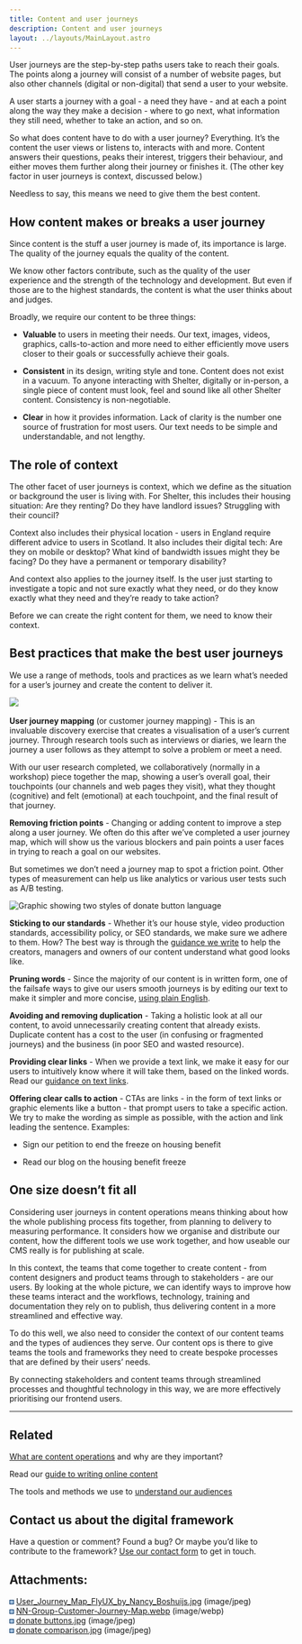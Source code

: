 ```yaml
---
title: Content and user journeys
description: Content and user journeys
layout: ../layouts/MainLayout.astro
---
```


User journeys are the step-by-step paths users take to reach their goals. The points along a journey will consist of a number of website pages, but also other channels (digital or non-digital) that send a user to your website.

A user starts a journey with a goal - a need they have - and at each a point along the way they make a decision - where to go next, what information they still need, whether to take an action, and so on.

So what does content have to do with a user journey? Everything. It’s the content the user views or listens to, interacts with and more. Content answers their questions, peaks their interest, triggers their behaviour, and either moves them further along their journey or finishes it. (The other key factor in user journeys is context, discussed below.)

Needless to say, this means we need to give them the best content.

How content makes or breaks a user journey
------------------------------------------

Since content is the stuff a user journey is made of, its importance is large. The quality of the journey equals the quality of the content.

We know other factors contribute, such as the quality of the user experience and the strength of the technology and development. But even if those are to the highest standards, the content is what the user thinks about and judges.

Broadly, we require our content to be three things:

*   **Valuable** to users in meeting their needs. Our text, images, videos, graphics, calls-to-action and more need to either efficiently move users closer to their goals or successfully achieve their goals.
    
*   **Consistent** in its design, writing style and tone. Content does not exist in a vacuum. To anyone interacting with Shelter, digitally or in-person, a single piece of content must look, feel and sound like all other Shelter content. Consistency is non-negotiable.
    
*   **Clear** in how it provides information. Lack of clarity is the number one source of frustration for most users. Our text needs to be simple and understandable, and not lengthy.
    

The role of context
-------------------

The other facet of user journeys is context, which we define as the situation or background the user is living with. For Shelter, this includes their housing situation: Are they renting? Do they have landlord issues? Struggling with their council?

Context also includes their physical location - users in England require different advice to users in Scotland. It also includes their digital tech: Are they on mobile or desktop? What kind of bandwidth issues might they be facing? Do they have a permanent or temporary disability?

And context also applies to the journey itself. Is the user just starting to investigate a topic and not sure exactly what they need, or do they know exactly what they need and they’re ready to take action?

Before we can create the right content for them, we need to know their context.

Best practices that make the best user journeys
-----------------------------------------------

We use a range of methods, tools and practices as we learn what’s needed for a user’s journey and create the content to deliver it.

![](attachments/962297865/964755479.webp)

**User journey mapping** (or customer journey mapping) - This is an invaluable discovery exercise that creates a visualisation of a user’s current journey. Through research tools such as interviews or diaries, we learn the journey a user follows as they attempt to solve a problem or meet a need.  

With our user research completed, we collaboratively (normally in a workshop) piece together the map, showing a user’s overall goal, their touchpoints (our channels and web pages they visit), what they thought (cognitive) and felt (emotional) at each touchpoint, and the final result of that journey.

**Removing friction points** \- Changing or adding content to improve a step along a user journey. We often do this after we’ve completed a user journey map, which will show us the various blockers and pain points a user faces in trying to reach a goal on our websites.

But sometimes we don’t need a journey map to spot a friction point. Other types of measurement can help us like analytics or various user tests such as A/B testing.

![Graphic showing two styles of donate button language](attachments/962297865/967507980.jpg)

**Sticking to our standards** - Whether it’s our house style, video production standards, accessibility policy, or SEO standards, we make sure we adhere to them. How? The best way is through the [guidance we write](Guides_442138636.html) to help the creators, managers and owners of our content understand what good looks like.

**Pruning words** - Since the majority of our content is in written form, one of the failsafe ways to give our users smooth journeys is by editing our text to make it simpler and more concise, [using plain English](https://design.shelter.org.uk/digital-framework/Writing-online-content.268665002.html#Writingonlinecontent-WritinginplainEnglish).

**Avoiding and removing duplication** - Taking a holistic look at all our content, to avoid unnecessarily creating content that already exists. Duplicate content has a cost to the user (in confusing or fragmented journeys) and the business (in poor SEO and wasted resource).

**Providing clear links** \- When we provide a text link, we make it easy for our users to intuitively know where it will take them, based on the linked words. Read our [guidance on text links](https://design.shelter.org.uk/digital-framework/Writing-online-content.268665002.html#Writingonlinecontent-Links).

**Offering clear calls to action** - CTAs are links - in the form of text links or graphic elements like a button - that prompt users to take a specific action. We try to make the wording as simple as possible, with the action and link leading the sentence. Examples:

*   Sign our petition to end the freeze on housing benefit
    
*   Read our blog on the housing benefit freeze
    

One size doesn’t fit all
------------------------

Considering user journeys in content operations means thinking about how the whole publishing process fits together, from planning to delivery to measuring performance. It considers how we organise and distribute our content, how the different tools we use work together, and how useable our CMS really is for publishing at scale.

In this context, the teams that come together to create content - from content designers and product teams through to stakeholders - are our users. By looking at the whole picture, we can identify ways to improve how these teams interact and the workflows, technology, training and documentation they rely on to publish, thus delivering content in a more streamlined and effective way.

To do this well, we also need to consider the context of our content teams and the types of audiences they serve. Our content ops is there to give teams the tools and frameworks they need to create bespoke processes that are defined by their users’ needs.

By connecting stakeholders and content teams through streamlined processes and thoughtful technology in this way, we are more effectively prioritising our frontend users.

* * *

Related
-------

[What are content operations](https://shelteruk.atlassian.net/wiki/spaces/ETS/pages/960921601) and why are they important?

Read our [guide to writing online content](Writing-online-content_268665002.html)

The tools and methods we use to [understand our audiences](Understanding-our-audiences_936935646.html)

Contact us about the digital framework
--------------------------------------

Have a question or comment? Found a bug? Or maybe you’d like to contribute to the framework? [Use our contact form](https://england.shelter.org.uk/contact_us_about_the_digital_framework) to get in touch.

Attachments:
------------

![](images/icons/bullet_blue.gif) [User\_Journey\_Map\_FlyUX\_by\_Nancy\_Boshuijs.jpg](attachments/962297865/964460569.jpg) (image/jpeg)  
![](images/icons/bullet_blue.gif) [NN-Group-Customer-Journey-Map.webp](attachments/962297865/964755479.webp) (image/webp)  
![](images/icons/bullet_blue.gif) [donate buttons.jpg](attachments/962297865/964427832.jpg) (image/jpeg)  
![](images/icons/bullet_blue.gif) [donate comparison.jpg](attachments/962297865/967507980.jpg) (image/jpeg)
